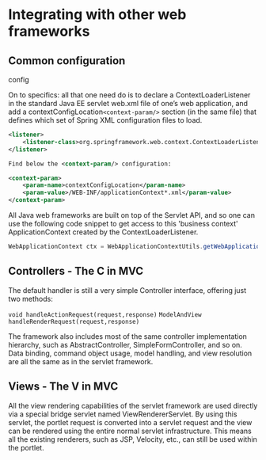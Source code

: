 # Integrating with other web frameworks

## Common configuration

config

On to specifics: all that one need do is to declare a ContextLoaderListener in the standard Java EE servlet web.xml file of one’s web application, and add a contextConfigLocation`<context-param/>` section (in the same file) that defines which set of Spring XML configuration files to load.

```xml
<listener>
    <listener-class>org.springframework.web.context.ContextLoaderListener</listener-class>
</listener>

Find below the <context-param/> configuration:

<context-param>
    <param-name>contextConfigLocation</param-name>
    <param-value>/WEB-INF/applicationContext*.xml</param-value>
</context-param>
```

All Java web frameworks are built on top of the Servlet API, and so one can use the following code snippet to get access to this 'business context' ApplicationContext created by the ContextLoaderListener.

```java
WebApplicationContext ctx = WebApplicationContextUtils.getWebApplicationContext(servletContext);
```

## Controllers - The C in MVC

The default handler is still a very simple Controller interface, offering just two methods:

`void handleActionRequest(request,response)`
`ModelAndView handleRenderRequest(request,response)`

The framework also includes most of the same controller implementation hierarchy, such as AbstractController, SimpleFormController, and so on. Data binding, command object usage, model handling, and view resolution are all the same as in the servlet framework.

## Views - The V in MVC

All the view rendering capabilities of the servlet framework are used directly via a special bridge servlet named ViewRendererServlet. By using this servlet, the portlet request is converted into a servlet request and the view can be rendered using the entire normal servlet infrastructure. This means all the existing renderers, such as JSP, Velocity, etc., can still be used within the portlet.